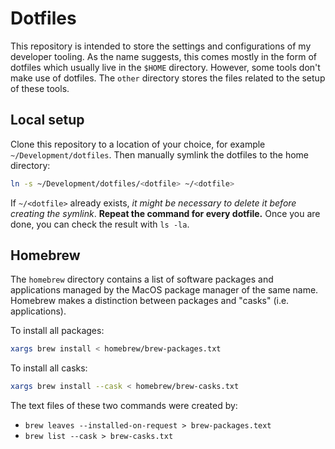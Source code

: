 # Dotfiles

This repository is intended to store the settings and configurations of my developer tooling.
As the name suggests, this comes mostly in the form of dotfiles which usually live in the `$HOME` directory.
However, some tools don't make use of dotfiles. The `other` directory stores the files related to the setup of these tools. 

## Local setup

Clone this repository to a location of your choice, for example `~/Development/dotfiles`. Then manually symlink the dotfiles to the home directory:

```zsh
ln -s ~/Development/dotfiles/<dotfile> ~/<dotfile>
``` 

If `~/<dotfile>` already exists, *it might be necessary to delete it before creating the symlink*.
**Repeat the command for every dotfile.**
Once you are done, you can check the result with `ls -la`.

## Homebrew

The `homebrew` directory contains a list of software packages and applications managed by the MacOS package manager of the same name. 
Homebrew makes a distinction between packages and "casks" (i.e. applications).

To install all packages:
```zsh
xargs brew install < homebrew/brew-packages.txt
```

To install all casks:
```zsh
xargs brew install --cask < homebrew/brew-casks.txt
```

The text files of these two commands were created by:
- `brew leaves --installed-on-request > brew-packages.text`
- `brew list --cask > brew-casks.txt`

